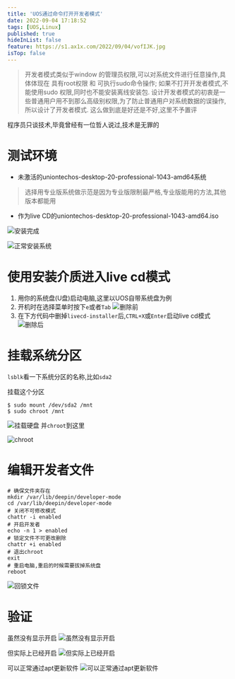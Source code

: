 ```yaml
---
title: 'UOS通过命令打开开发者模式'
date: 2022-09-04 17:18:52
tags: [UOS,Linux]
published: true
hideInList: false
feature: https://s1.ax1x.com/2022/09/04/vofIJK.jpg
isTop: false
---
```

>开发者模式类似于window 的管理员权限,可以对系统文件进行任意操作,具体体现在 具有root权限 和 可执行sudo命令操作;
如果不打开开发者模式,不能使用sudo 权限,同时也不能安装离线安装包.
设计开发者模式的初衷是一些普通用户用不到那么高级别权限,为了防止普通用户对系统数据的误操作,所以设计了开发者模式.
这么做到底是好还是不好,这里不予置评

程序员只谈技术,毕竟曾经有一位哲人说过,技术是无罪的
# 测试环境
+ 未激活的uniontechos-desktop-20-professional-1043-amd64系统
>选择用专业版系统做示范是因为专业版限制最严格,专业版能用的方法,其他版本都能用
+ 作为live CD的uniontechos-desktop-20-professional-1043-amd64.iso

![安装完成](https://s1.ax1x.com/2022/09/04/vTF8Yt.png)

![正常安装系统](https://s1.ax1x.com/2022/09/04/vTFdmQ.png)


# 使用安装介质进入live cd模式

1. 用你的系统盘(U盘)启动电脑,这里以UOS自带系统盘为例
2. 开机时在选择菜单时按下`e`或者`Tab`
![删除前](https://s1.ax1x.com/2022/09/04/vTFN6S.png)
3. 在下方代码中删掉`livecd-installer`后,`CTRL+X`或`Enter`启动live cd模式
![删除后](https://s1.ax1x.com/2022/09/04/vTFwwj.png)

# 挂载系统分区

`lsblk`看一下系统分区的名称,比如`sda2`

挂载这个分区

```shell
$ sudo mount /dev/sda2 /mnt
$ sudo chroot /mnt
```

![挂载硬盘](https://s1.ax1x.com/2022/09/04/vTFUOg.png)
并`chroot`到这里

![chroot](https://s1.ax1x.com/2022/09/04/vTFtl8.png)

# 编辑开发者文件

```shell
# 确保文件夹存在
mkdir /var/lib/deepin/developer-mode
cd /var/lib/deepin/developer-mode
# 关闭不可修改模式
chattr -i enabled
# 开启开发者
echo -n 1 > enabled
# 锁定文件不可更改删除
chattr +i enabled
# 退出chroot
exit
# 重启电脑,重启的时候需要拔掉系统盘
reboot
```
![回锁文件](https://s1.ax1x.com/2022/09/04/vTF0Ts.png)

# 验证

虽然没有显示开启
![虽然没有显示开启](https://s1.ax1x.com/2022/09/04/vTFDkn.png)

但实际上已经开启
![但实际上已经开启](https://s1.ax1x.com/2022/09/04/vTFGfP.png)

可以正常通过apt更新软件
![可以正常通过apt更新软件](https://s1.ax1x.com/2022/09/04/vTFYSf.png)
